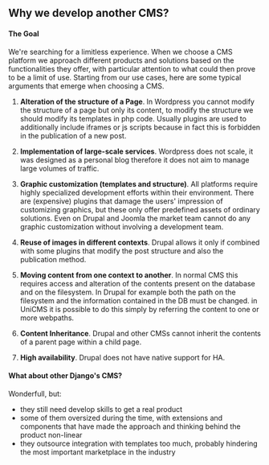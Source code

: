 Why we develop another CMS?
---------------------------

#### The Goal

We're searching for a limitless experience.
When we choose a CMS platform we approach different products and solutions based on the functionalities they offer, with particular attention to what could then prove to be a limit of use. Starting from our use cases, here are some typical arguments that emerge when choosing a CMS.

1. **Alteration of the structure of a Page**.
In Wordpress you cannot modify the structure of a page but only its content, to modify the structure we should modify its templates in php code. Usually plugins are used to additionally include iframes or js scripts because in fact this is forbidden in the publication of a new post.

2. **Implementation of large-scale services**.
Wordpress does not scale, it was designed as a personal blog therefore it does not aim to manage large volumes of traffic.

3. **Graphic customization (templates and structure)**.
All platforms require highly specialized development efforts within their environment. There are (expensive) plugins that damage the users' impression of customizing graphics, but these only offer predefined assets of ordinary solutions. Even on Drupal and Joomla the market team cannot do any graphic customization without involving a development team.

4. **Reuse of images in different contexts**.
Drupal allows it only if combined with some plugins that modify the post structure and also the publication method.

5. **Moving content from one context to another**.
In normal CMS this requires access and alteration of the contents present on the database and on the filesystem. In Drupal for example both the path on the filesystem and the information contained in the DB must be changed. in UniCMS it is possible to do this simply by referring the content to one or more webpaths.

6. **Content Inheritance**.
Drupal and other CMSs cannot inherit the contents of a parent page within a child page.

7. **High availability**.
Drupal does not have native support for HA.


#### What about other Django's CMS?

Wonderfull, but:

- they still need develop skills to get a real product
- some of them oversized during the time, with extensions and components that have made the approach and thinking behind the product non-linear
- they outsource integration with templates too much, probably hindering the most important marketplace in the industry
